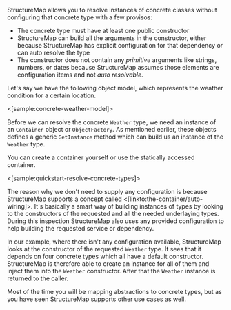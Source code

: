 <!--Title: Auto Resolving Concrete Types-->
<!--Url: requesting-a-concrete-type-->


StructureMap allows you to resolve instances of concrete classes without configuring that concrete type with a few provisos:

* The concrete type must have at least one public constructor
* StructureMap can build all the arguments in the constructor, either because StructureMap has explicit configuration for that dependency or can auto resolve the type
* The constructor does not contain any _primitive_ arguments like strings, numbers, or dates because StructureMap assumes those elements are configuration items and not _auto resolvable_. 


Let's say we have the following object model, which represents the weather condition for a certain location.

<[sample:concrete-weather-model]>

Before we can resolve the concrete `Weather` type, we need an instance of an `Container` object or `ObjectFactory`. As mentioned earlier, these objects defines a generic `GetInstance` method which can build us an instance of the `Weather` type.

You can create a container yourself or use the statically accessed container.

<[sample:quickstart-resolve-concrete-types]>


The reason why we don't need to supply any configuration is because StructureMap supports a concept called <[linkto:the-container/auto-wiring]>. It's basically a smart way of building instances of types by looking to the constructors of the requested and all the needed underlaying types. During this inspection StructureMap also uses any provided configuration to help building the requested service or dependency.

In our example, where there isn't any configuration available, StructureMap looks at the constructor of the requested `Weather` type. It sees that it depends on four concrete types which all have a default constructor. StructureMap is therefore able to create an instance for all of them and inject them into the `Weather` constructor. After that the `Weather` instance is returned to the caller.

Most of the time you will be mapping abstractions to concrete types, but as you have seen StructureMap supports other use cases as well.


